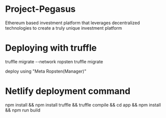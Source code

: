 # Project-Pegasus
Ethereum based investment platform that leverages decentralized technologies to create a truly unique investment platform


# Deploying with truffle
truffle migrate --network ropsten
truffle migrate

deploy using "Meta Ropsten(Manager)"

# Netlify deployment command
npm install && npm install truffle && truffle compile && cd app && npm install && npm run build